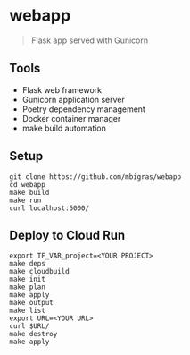 # webapp

> Flask app served with Gunicorn

## Tools

* Flask web framework
* Gunicorn application server
* Poetry dependency management
* Docker container manager
* make build automation

## Setup

```
git clone https://github.com/mbigras/webapp
cd webapp
make build
make run
curl localhost:5000/
```

## Deploy to Cloud Run

```
export TF_VAR_project=<YOUR PROJECT>
make deps
make cloudbuild
make init
make plan
make apply
make output
make list
export URL=<YOUR URL>
curl $URL/
make destroy
make apply
```
